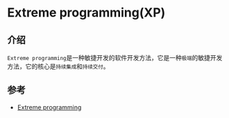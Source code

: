 # Extreme programming(XP)

## 介绍

`Extreme programming`是一种敏捷开发的软件开发方法，它是一种`极端`的敏捷开发方法，它的核心是`持续集成`和`持续交付`。

## 参考

- [Extreme programming](https://en.wikipedia.org/wiki/Extreme_programming)
